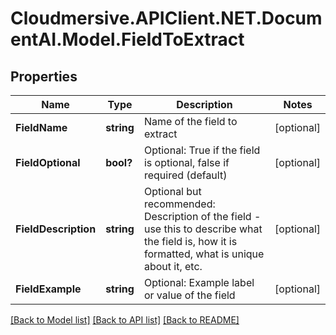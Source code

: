 # Cloudmersive.APIClient.NET.DocumentAI.Model.FieldToExtract
## Properties

Name | Type | Description | Notes
------------ | ------------- | ------------- | -------------
**FieldName** | **string** | Name of the field to extract | [optional] 
**FieldOptional** | **bool?** | Optional: True if the field is optional, false if required (default) | [optional] 
**FieldDescription** | **string** | Optional but recommended: Description of the field - use this to describe what the field is, how it is formatted, what is unique about it, etc. | [optional] 
**FieldExample** | **string** | Optional: Example label or value of the field | [optional] 

[[Back to Model list]](../README.md#documentation-for-models) [[Back to API list]](../README.md#documentation-for-api-endpoints) [[Back to README]](../README.md)

